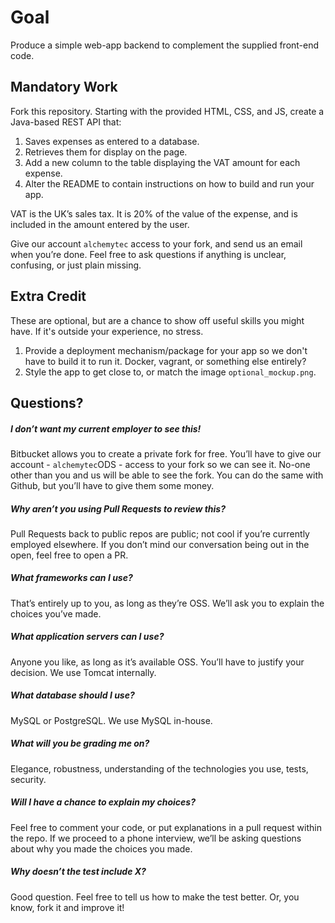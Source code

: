 Goal
====
Produce a simple web-app backend to complement the supplied front-end code.

Mandatory Work
--------------
Fork this repository. Starting with the provided HTML, CSS, and JS, create a Java-based REST API that:

1. Saves expenses as entered to a database.
2. Retrieves them for display on the page. 
3. Add a new column to the table displaying the VAT amount for each expense.
4. Alter the README to contain instructions on how to build and run your app.

VAT is the UK’s sales tax. It is 20% of the value of the expense, and is included in the amount entered by the user.

Give our account `alchemytec` access to your fork, and send us an email when you’re done. Feel free to ask questions if anything is unclear, confusing, or just plain missing.

Extra Credit
------------
These are optional, but are a chance to show off useful skills you might have. If it's outside your experience, no stress.

1. Provide a deployment mechanism/package for your app so we don't have to build it to run it. Docker, vagrant, or something else entirely?
2. Style the app to get close to, or match the image `optional_mockup.png`.


Questions?
----------
##### I don’t want my current employer to see this!
Bitbucket allows you to create a private fork for free. You’ll have to give our account - `alchemytec`ODS - access to your fork so we can see it. No-one other than you and us will be able to see the fork. You can do the same with Github, but you’ll have to give them some money.

##### Why aren’t you using Pull Requests to review this?
Pull Requests back to public repos are public; not cool if you’re currently employed elsewhere. If you don’t mind our conversation being out in the open, feel free to open a PR.

##### What frameworks can I use?
That’s entirely up to you, as long as they’re OSS. We’ll ask you to explain the choices you’ve made.

##### What application servers can I use?
Anyone you like, as long as it’s available OSS. You’ll have to justify your decision. We use Tomcat internally. 

##### What database should I use?
MySQL or PostgreSQL. We use MySQL in-house.

##### What will you be grading me on?
Elegance, robustness, understanding of the technologies you use, tests, security. 

##### Will I have a chance to explain my choices?
Feel free to comment your code, or put explanations in a pull request within the repo. If we proceed to a phone interview, we’ll be asking questions about why you made the choices you made. 

##### Why doesn’t the test include X?
Good question. Feel free to tell us how to make the test better. Or, you know, fork it and improve it!
